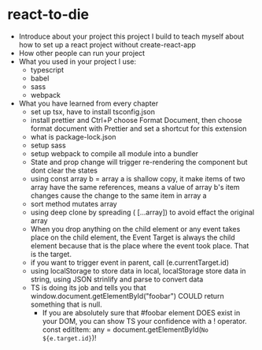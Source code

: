 # react-to-die

- Introduce about your project
  this project I build to teach myself about how to set up a react project without create-react-app
- How other people can run your project
- What you used in your project
    I use:
    - typescript
    - babel
    - sass
    - webpack
- What you have learned from every chapter
    - set up tsx, have to install tsconfig.json 
    - install prettier and Ctrl+P choose Format Document, then choose format document  with Prettier and set a shortcut for this extension
    - what is package-lock.json
    - setup sass
    - setup webpack to compile all module into a bundler
    - State and prop change will trigger re-rendering the component but dont clear the states
    - using const array b = array a is shallow copy, it make items of two array have the same references, means a value of array b's item changes cause the change to the same item in array a
    - sort method mutates array
    - using deep clone by spreading ( [...array]) to avoid effact the original array
    - When you drop anything on the child element or any event takes place on the child element, the Event Target is always the child element because that is the place where the event took place. That is the target.
    - if you want to trigger event in parent, call (e.currentTarget.id)
    - using localStorage to store data in local, localStorage store data in string, using JSON strinlify and parse to convert data
    - TS is doing its job and tells you that window.document.getElementById("foobar") COULD return something that is null.
      - If you are absolutely sure that #foobar element DOES exist in your DOM, you can show TS your confidence with a ! operator. const editItem: any = document.getElementById(`No ${e.target.id}`)! 

    